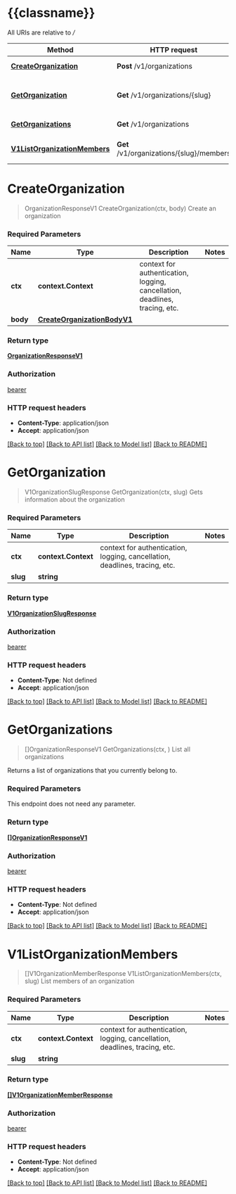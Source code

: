 # {{classname}}

All URIs are relative to */*

Method | HTTP request | Description
------------- | ------------- | -------------
[**CreateOrganization**](OrganizationsApi.md#CreateOrganization) | **Post** /v1/organizations | Create an organization
[**GetOrganization**](OrganizationsApi.md#GetOrganization) | **Get** /v1/organizations/{slug} | Gets information about the organization
[**GetOrganizations**](OrganizationsApi.md#GetOrganizations) | **Get** /v1/organizations | List all organizations
[**V1ListOrganizationMembers**](OrganizationsApi.md#V1ListOrganizationMembers) | **Get** /v1/organizations/{slug}/members | List members of an organization

# **CreateOrganization**
> OrganizationResponseV1 CreateOrganization(ctx, body)
Create an organization

### Required Parameters

Name | Type | Description  | Notes
------------- | ------------- | ------------- | -------------
 **ctx** | **context.Context** | context for authentication, logging, cancellation, deadlines, tracing, etc.
  **body** | [**CreateOrganizationBodyV1**](CreateOrganizationBodyV1.md)|  | 

### Return type

[**OrganizationResponseV1**](OrganizationResponseV1.md)

### Authorization

[bearer](../README.md#bearer)

### HTTP request headers

 - **Content-Type**: application/json
 - **Accept**: application/json

[[Back to top]](#) [[Back to API list]](../README.md#documentation-for-api-endpoints) [[Back to Model list]](../README.md#documentation-for-models) [[Back to README]](../README.md)

# **GetOrganization**
> V1OrganizationSlugResponse GetOrganization(ctx, slug)
Gets information about the organization

### Required Parameters

Name | Type | Description  | Notes
------------- | ------------- | ------------- | -------------
 **ctx** | **context.Context** | context for authentication, logging, cancellation, deadlines, tracing, etc.
  **slug** | **string**|  | 

### Return type

[**V1OrganizationSlugResponse**](V1OrganizationSlugResponse.md)

### Authorization

[bearer](../README.md#bearer)

### HTTP request headers

 - **Content-Type**: Not defined
 - **Accept**: application/json

[[Back to top]](#) [[Back to API list]](../README.md#documentation-for-api-endpoints) [[Back to Model list]](../README.md#documentation-for-models) [[Back to README]](../README.md)

# **GetOrganizations**
> []OrganizationResponseV1 GetOrganizations(ctx, )
List all organizations

Returns a list of organizations that you currently belong to.

### Required Parameters
This endpoint does not need any parameter.

### Return type

[**[]OrganizationResponseV1**](OrganizationResponseV1.md)

### Authorization

[bearer](../README.md#bearer)

### HTTP request headers

 - **Content-Type**: Not defined
 - **Accept**: application/json

[[Back to top]](#) [[Back to API list]](../README.md#documentation-for-api-endpoints) [[Back to Model list]](../README.md#documentation-for-models) [[Back to README]](../README.md)

# **V1ListOrganizationMembers**
> []V1OrganizationMemberResponse V1ListOrganizationMembers(ctx, slug)
List members of an organization

### Required Parameters

Name | Type | Description  | Notes
------------- | ------------- | ------------- | -------------
 **ctx** | **context.Context** | context for authentication, logging, cancellation, deadlines, tracing, etc.
  **slug** | **string**|  | 

### Return type

[**[]V1OrganizationMemberResponse**](V1OrganizationMemberResponse.md)

### Authorization

[bearer](../README.md#bearer)

### HTTP request headers

 - **Content-Type**: Not defined
 - **Accept**: application/json

[[Back to top]](#) [[Back to API list]](../README.md#documentation-for-api-endpoints) [[Back to Model list]](../README.md#documentation-for-models) [[Back to README]](../README.md)

